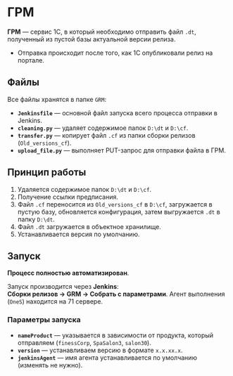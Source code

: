 # ГРМ

**ГРМ** — сервис 1С, в который необходимо отправить файл `.dt`, полученный из пустой базы актуальной версии релиза.

- Отправка происходит после того, как 1С опубликовали релиз на портале.

## Файлы

Все файлы хранятся в папке `GRM`:

- **`Jenkinsfile`** — основной файл запуска всего процесса отправки в Jenkins.
- **`cleaning.py`** — удаляет содержимое папок `D:\dt` и `D:\cf`.
- **`transfer.py`** — копирует файл `.cf` из папки сборки релизов (`Old_versions_cf`).
- **`upload_file.py`** — выполняет PUT-запрос для отправки файла в ГРМ.

## Принцип работы

1. Удаляется содержимое папок `D:\dt` и `D:\cf`.
2. Получение ссылки предписания.
3. Файл `.cf` переносится из `Old_versions_cf` в `D:\cf`, загружается в пустую базу, обновляется конфигурация, затем выгружается `.dt` в папку `D:\dt`.
4. Файл `.dt` загружается в объектное хранилище.
5. Устанавливается версия по умолчанию.

## Запуск

**Процесс полностью автоматизирован**.

Запуск производится через **Jenkins**:  
**Сборки релизов → GRM → Собрать с параметрами**.
Агент выполнения (`OneS`) находится на 71 сервере.  

### Параметры запуска

- **`nameProduct`** — указывается в зависимости от продукта, который отправляем (`finessCorp`, `SpaSalon3`, `salon30`).
- **`version`** — устанавливаем версию в формате `x.x.xx.x`.
- **`jenkinsAgent`** — имя агента устанавливается по умолчанию (изменять не нужно).

